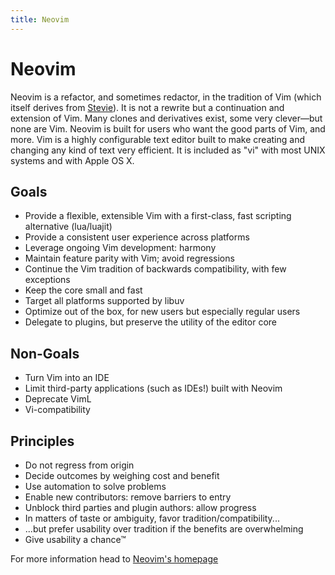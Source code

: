 ```yaml
---
title: Neovim
---
```

# Neovim

Neovim is a refactor, and sometimes redactor, in the tradition of Vim (which itself derives from <a href='https://en.wikipedia.org/wiki/Stevie_%28text_editor%29 "Stevie"' target='_blank' rel='nofollow'>Stevie</a>).
It is not a rewrite but a continuation and extension of Vim.
Many clones and derivatives exist, some very clever—but none are Vim.
Neovim is built for users who want the good parts of Vim, and more.
Vim is a highly configurable text editor built to make creating and changing any kind of text very efficient.
It is included as "vi" with most UNIX systems and with Apple OS X.

## Goals
- Provide a flexible, extensible Vim with a first-class, fast scripting alternative (lua/luajit)
- Provide a consistent user experience across platforms
- Leverage ongoing Vim development: harmony
- Maintain feature parity with Vim; avoid regressions
- Continue the Vim tradition of backwards compatibility, with few exceptions
- Keep the core small and fast
- Target all platforms supported by libuv
- Optimize out of the box, for new users but especially regular users
- Delegate to plugins, but preserve the utility of the editor core

## Non-Goals
- Turn Vim into an IDE
- Limit third-party applications (such as IDEs!) built with Neovim
- Deprecate VimL
- Vi-compatibility

## Principles
- Do not regress from origin
- Decide outcomes by weighing cost and benefit
- Use automation to solve problems
- Enable new contributors: remove barriers to entry
- Unblock third parties and plugin authors: allow progress
- In matters of taste or ambiguity, favor tradition/compatibility...
- ...but prefer usability over tradition if the benefits are overwhelming
- Give usability a chance™

For more information head to <a href='https://neovim.io/' target='_blank' rel='nofollow'>Neovim's homepage</a>
